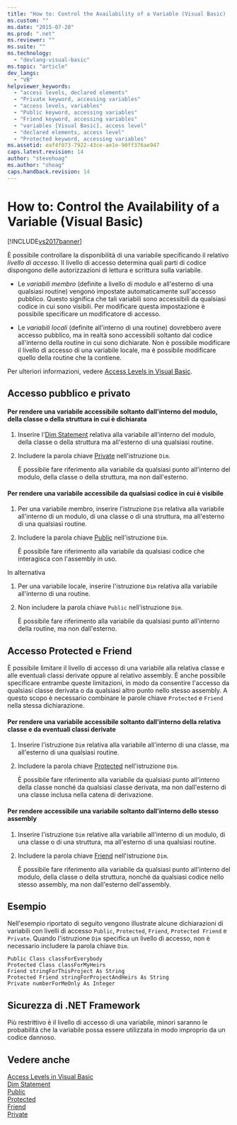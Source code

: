 ```yaml
---
title: "How to: Control the Availability of a Variable (Visual Basic) | Microsoft Docs"
ms.custom: ""
ms.date: "2015-07-20"
ms.prod: ".net"
ms.reviewer: ""
ms.suite: ""
ms.technology: 
  - "devlang-visual-basic"
ms.topic: "article"
dev_langs: 
  - "VB"
helpviewer_keywords: 
  - "access levels, declared elements"
  - "Private keyword, accessing variables"
  - "access levels, variables"
  - "Public keyword, accessing variables"
  - "Friend keyword, accessing variables"
  - "variables [Visual Basic], access level"
  - "declared elements, access level"
  - "Protected keyword, accessing variables"
ms.assetid: eaf4f073-7922-43ce-ae1e-90ff376ae947
caps.latest.revision: 14
author: "stevehoag"
ms.author: "shoag"
caps.handback.revision: 14
---
```

# How to: Control the Availability of a Variable (Visual Basic)
[!INCLUDE[vs2017banner](../../../../visual-basic/developing-apps/includes/vs2017banner.md)]

È possibile controllare la disponibilità di una variabile specificando il relativo *livello di accesso*.  Il livello di accesso determina quali parti di codice dispongono delle autorizzazioni di lettura e scrittura sulla variabile.  
  
-   Le *variabili membro* \(definite a livello di modulo e all'esterno di una qualsiasi routine\) vengono impostate automaticamente sull'accesso pubblico. Questo significa che tali variabili sono accessibili da qualsiasi codice in cui sono visibili.  Per modificare questa impostazione è possibile specificare un modificatore di accesso.  
  
-   Le *variabili locali* \(definite all'interno di una routine\) dovrebbero avere accesso pubblico, ma in realtà sono accessibili soltanto dal codice all'interno della routine in cui sono dichiarate.  Non è possibile modificare il livello di accesso di una variabile locale, ma è possibile modificare quello della routine che la contiene.  
  
 Per ulteriori informazioni, vedere [Access Levels in Visual Basic](../../../../visual-basic/programming-guide/language-features/declared-elements/access-levels.md).  
  
## Accesso pubblico e privato  
  
#### Per rendere una variabile accessibile soltanto dall'interno del modulo, della classe o della struttura in cui è dichiarata  
  
1.  Inserire l'[Dim Statement](../../../../visual-basic/language-reference/statements/dim-statement.md) relativa alla variabile all'interno del modulo, della classe o della struttura ma all'esterno di una qualsiasi routine.  
  
2.  Includere la parola chiave [Private](../../../../visual-basic/language-reference/modifiers/private.md) nell'istruzione `Dim`.  
  
     È possibile fare riferimento alla variabile da qualsiasi punto all'interno del modulo, della classe o della struttura, ma non dall'esterno.  
  
#### Per rendere una variabile accessibile da qualsiasi codice in cui è visibile  
  
1.  Per una variabile membro, inserire l'istruzione `Dim` relativa alla variabile all'interno di un modulo, di una classe o di una struttura, ma all'esterno di una qualsiasi routine.  
  
2.  Includere la parola chiave [Public](../../../../visual-basic/language-reference/modifiers/public.md) nell'istruzione `Dim`.  
  
     È possibile fare riferimento alla variabile da qualsiasi codice che interagisca con l'assembly in uso.  
  
 In alternativa  
  
1.  Per una variabile locale, inserire l'istruzione `Dim` relativa alla variabile all'interno di una routine.  
  
2.  Non includere la parola chiave `Public` nell'istruzione `Dim`.  
  
     È possibile fare riferimento alla variabile da qualsiasi punto all'interno della routine, ma non dall'esterno.  
  
## Accesso Protected e Friend  
 È possibile limitare il livello di accesso di una variabile alla relativa classe e alle eventuali classi derivate oppure al relativo assembly.  È anche possibile specificare entrambe queste limitazioni, in modo da consentire l'accesso da qualsiasi classe derivata o da qualsiasi altro punto nello stesso assembly.  A questo scopo è necessario combinare le parole chiave `Protected` e `Friend` nella stessa dichiarazione.  
  
#### Per rendere una variabile accessibile soltanto dall'interno della relativa classe e da eventuali classi derivate  
  
1.  Inserire l'istruzione `Dim` relativa alla variabile all'interno di una classe, ma all'esterno di una qualsiasi routine.  
  
2.  Includere la parola chiave [Protected](../../../../visual-basic/language-reference/modifiers/protected.md) nell'istruzione `Dim`.  
  
     È possibile fare riferimento alla variabile da qualsiasi punto all'interno della classe nonché da qualsiasi classe derivata, ma non dall'esterno di una classe inclusa nella catena di derivazione.  
  
#### Per rendere accessibile una variabile soltanto dall'interno dello stesso assembly  
  
1.  Inserire l'istruzione `Dim` relative alla variabile all'interno di un modulo, di una classe o di una struttura, ma all'esterno di una qualsiasi routine.  
  
2.  Includere la parola chiave [Friend](../../../../visual-basic/language-reference/modifiers/friend.md) nell'istruzione `Dim`.  
  
     È possibile fare riferimento alla variabile da qualsiasi punto all'interno del modulo, della classe o della struttura, nonché da qualsiasi codice nello stesso assembly, ma non dall'esterno dell'assembly.  
  
## Esempio  
 Nell'esempio riportato di seguito vengono illustrate alcune dichiarazioni di variabili con livelli di accesso `Public`, `Protected`, `Friend`, `Protected Friend` e `Private`.  Quando l'istruzione `Dim` specifica un livello di accesso, non è necessario includere la parola chiave `Dim`.  
  
```  
Public Class classForEverybody  
Protected Class classForMyHeirs  
Friend stringForThisProject As String  
Protected Friend stringForProjectAndHeirs As String  
Private numberForMeOnly As Integer  
```  
  
## Sicurezza di .NET Framework  
 Più restrittivo è il livello di accesso di una variabile, minori saranno le probabilità che la variabile possa essere utilizzata in modo improprio da un codice dannoso.  
  
## Vedere anche  
 [Access Levels in Visual Basic](../../../../visual-basic/programming-guide/language-features/declared-elements/access-levels.md)   
 [Dim Statement](../../../../visual-basic/language-reference/statements/dim-statement.md)   
 [Public](../../../../visual-basic/language-reference/modifiers/public.md)   
 [Protected](../../../../visual-basic/language-reference/modifiers/protected.md)   
 [Friend](../../../../visual-basic/language-reference/modifiers/friend.md)   
 [Private](../../../../visual-basic/language-reference/modifiers/private.md)